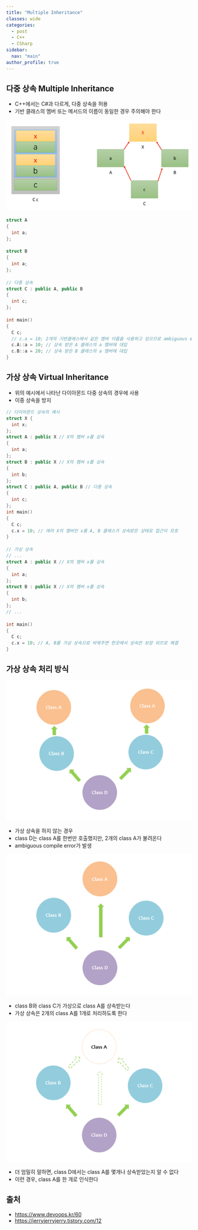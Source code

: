 ```yaml
---
title: "Multiple Inheritance"
classes: wide
categories: 
  - post
  - C++
  - CSharp
sidebar:
  nav: "main"
author_profile: true
---
```


## 다중 상속 Multiple Inheritance
* C++에서는 C#과 다르게, 다중 상속을 허용
* 기반 클래스의 멤버 또는 메서드의 이름이 동일한 경우 주의해야 한다

![post_thumbnail](/assets/images/다운로드1.png)

```c++
struct A 
{ 
  int a; 
}; 

struct B 
{ 
  int a; 
}; 

// 다중 상속 
struct C : public A, public B 
{ 
  int c; 
}; 

int main() 
{ 
  C c; 
  // c.a = 10; 2개의 기반클래스에서 같은 멤버 이름을 사용하고 있으므로 ambiguous error 
  c.A::a = 10; // 상속 받은 A 클래스의 a 멤버에 대입 
  c.B::a = 20; // 상속 받은 B 클래스의 a 멤버에 대입 
}
```

## 가상 상속 Virtual Inheritance
* 위의 예시에서 나타난 다이아몬드 다중 상속의 경우에 사용
* 이중 상속을 방지

```c++
// 다이아몬드 상속의 예시
struct X { 
  int x; 
}; 
struct A : public X // X의 멤버 x를 상속 
{ 
  int a; 
}; 
struct B : public X // X의 멤버 x를 상속 
{ 
  int b; 
}; 
struct C : public A, public B // 다중 상속 
{ 
  int c; 
}; 
int main() 
{ 
  C c; 
  c.x = 10; // 에러 X의 멤버인 x를 A, B 클래스가 상속받은 상태로 접근이 모호 
}

// 가상 상속 
// ...
struct A : public X // X의 멤버 x를 상속 
{ 
  int a; 
}; 
struct B : public X // X의 멤버 x를 상속 
{ 
  int b; 
}; 
// ...

int main() 
{ 
  C c; 
  c.x = 10; // A, B를 가상 상속으로 바꿔주면 한곳에서 상속만 보장 되므로 해결
}
```

## 가상 상속 처리 방식

![post_thumbnail](/assets/images/997279425AA73DCC0E.png)
* 가상 상속을 하지 않는 경우
* class D는 class A를 한번만 호출했지만, 2개의 class A가 불려온다
* ambiguous compile error가 발생

![post_thumbnail](/assets/images/99E87B465AA73F4004.png)
* class B와 class C가 가상으로 class A를 상속받는다
* 가상 상속은 2개의 class A를 1개로 처리하도록 한다

![post_thumbnail](/assets/images/9926DA3D5AA77FFA1A.png)
* 더 엄밀히 말하면, class D에서는 class A를 몇개나 상속받았는지 알 수 없다
* 이런 경우, class A를 한 개로 인식한다

## 출처  
* <https://www.devoops.kr/60>
* <https://jerryjerryjerry.tistory.com/12>